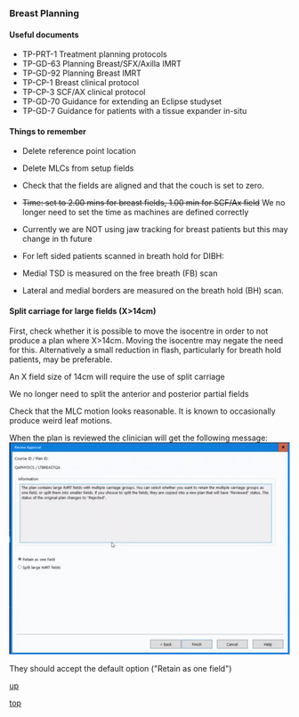 ### Breast Planning

#### Useful documents
- TP-PRT-1  Treatment planning protocols
- TP-GD-63  Planning Breast/SFX/Axilla IMRT
- TP-GD-92  Planning Breast IMRT
- TP-CP-1  Breast clinical protocol
- TP-CP-3  SCF/AX clinical protocol
- TP-GD-70 Guidance for extending an Eclipse studyset
- TP-GD-7 Guidance for patients with a tissue expander in-situ 


#### Things to remember

- Delete reference point location
- Delete MLCs from setup fields
- Check that the fields are aligned and that the couch is set to zero.
- ~~Time: set to 2.00 mins for breast fields, 1.00 min for SCF/Ax field~~ We no longer need to set the time as machines are defined correctly
- Currently we are NOT using jaw tracking for breast patients but this may change in th future

- For left sided patients scanned in breath hold for DIBH:
 - Medial TSD is measured on the free breath (FB) scan
 - Lateral and medial borders are measured on the breath hold (BH) scan.


#### Split carriage for large fields (X>14cm)

First, check whether it is possible to move the isocentre in order to not produce a plan where X>14cm.  Moving the isocentre may negate the need for this. Alternatively a small reduction in flash, particularly for breath hold patients, may be preferable.

An X field size of 14cm will require the use of split carriage

We no longer need to split the anterior and posterior partial fields 

Check that the MLC motion looks reasonable. It is known to occasionally produce weird leaf motions.

When the plan is reviewed the clinician will get the following message:
!["split field warning message"](../images/split_field.png)

They should accept the default option ("Retain as one field")

[up](README.md)

[top](../README.md)
